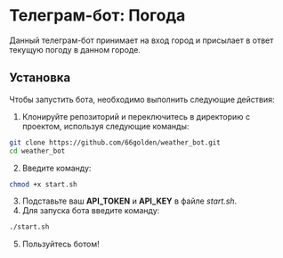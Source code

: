 # Телеграм-бот: Погода

Данный телеграм-бот принимает на вход город и присылает в ответ текущую погоду в данном городе.

## Установка
Чтобы запустить бота, необходимо выполнить следующие действия:

1. Клонируйте репозиторий и переключитесь в директорию с проектом, используя следующие команды:
```bash
git clone https://github.com/66golden/weather_bot.git
cd weather_bot
```
2. Введите команду:
```bash
chmod +x start.sh
```
3. Подставьте ваш **API_TOKEN** и **API_KEY** в файле *start.sh*.
4. Для запуска бота введите команду:
```bash
./start.sh
```
5. Пользуйтесь ботом!